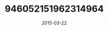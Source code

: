 ---
title: "946052151962314964"
image: "2015-03-22 15.23.46 946052151962314964_46248401"
date: "2015-03-22"
type: "photo"
---